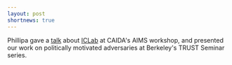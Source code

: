```yaml
---
layout: post
shortnews: true
---
```


Phillipa gave a [talk](http://www.caida.org/workshops/aims/1503/slides/aims1503_pgill.pdf) about [ICLab](https://iclab.org/) at CAIDA's AIMS workshop, and presented our work on politically motivated adversaries at Berkeley's TRUST Seminar series.
